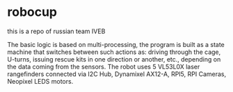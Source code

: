 # robocup

this is a repo of russian team IVEB

The basic logic is based on multi-processing, the program is built as a state machine that switches between such actions as: driving through the cage, U-turns, issuing rescue kits in one direction or another, etc., depending on the data coming from the sensors. The robot uses 5 VL53L0X laser rangefinders connected via I2C Hub, Dynamixel AX12-A, RPI5, RPI Cameras, Neopixel LEDS motors.
